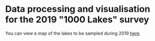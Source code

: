 # Data processing and visualisation for the 2019 "1000 Lakes" survey

You can view a map of the lakes to be sampled during 2019 [here](https://jamessample.github.io/1000_lakes_2019/).
